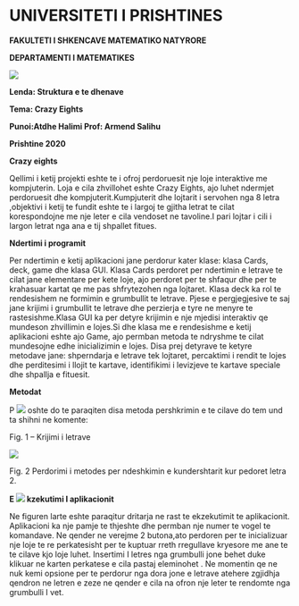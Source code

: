 # **UNIVERSITETI I PRISHTINES**

**FAKULTETI I SHKENCAVE MATEMATIKO NATYRORE**

**DEPARTAMENTI I MATEMATIKES**

![](RackMultipart20200517-4-1uj8jvg_html_624d8459ac11e50.png)

**Lenda: Struktura e te dhenave**

**Tema: Crazy Eights**

**Punoi:Atdhe Halimi Prof: Armend Salihu**

**Prishtine 2020**

**Crazy eights**

Qellimi i ketij projekti eshte te i ofroj perdoruesit nje loje interaktive me kompjuterin. Loja e cila zhvillohet eshte Crazy Eights, ajo luhet ndermjet perdoruesit dhe kompjuterit.Kumpjuterit dhe lojtarit i servohen nga 8 letra ,objektivi i ketij te fundit eshte te i largoj te gjitha letrat te cilat korespondojne me nje leter e cila vendoset ne tavoline.I pari lojtar i cili i largon letrat nga ana e tij shpallet fitues.

**Ndertimi i programit**

Per ndertimin e ketij aplikacioni jane perdorur kater klase: klasa Cards, deck, game dhe klasa GUI. Klasa Cards perdoret per ndertimin e letrave te cilat jane elementare per kete loje, ajo perdoret per te shfaqur dhe per te krahasuar kartat qe me pas shfrytezohen nga lojtaret. Klasa deck ka rol te rendesishem ne formimin e grumbullit te letrave. Pjese e pergjegjesive te saj jane krijimi i grumbullit te letrave dhe perzierja e tyre ne menyre te rastesishme.Klasa GUI ka per detyre krijimin e nje mjedisi interaktiv qe mundeson zhvillimin e lojes.Si dhe klasa me e rendesishme e ketij aplikacioni eshte ajo Game, ajo permban metoda te ndryshme te cilat mundesojne edhe inicializimin e lojes. Disa prej detyrave te ketyre metodave jane: shperndarja e letrave tek lojtaret, percaktimi i rendit te lojes dhe perditesimi i llojit te kartave, identifikimi i levizjeve te kartave speciale dhe shpallja e fituesit.

**Metodat**

P ![](RackMultipart20200517-4-1uj8jvg_html_dc54cfb35ee79ca8.png) oshte do te paraqiten disa metoda pershkrimin e te cilave do tem und ta shihni ne komente:

Fig. 1 – Krijimi i letrave

![](RackMultipart20200517-4-1uj8jvg_html_4dff4be116d5512a.png)

Fig. 2 Perdorimi i metodes per ndeshkimin e kundershtarit kur pedoret letra 2.

**E ![](RackMultipart20200517-4-1uj8jvg_html_ac8bc16dbfe622be.png) kzekutimi I aplikacionit**

Ne figuren larte eshte paraqitur dritarja ne rast te ekzekutimit te aplikacionit. Aplikacioni ka nje pamje te thjeshte dhe permban nje numer te vogel te komandave. Ne qender ne verejme 2 butona,ato perdoren per te inicializuar nje loje te re perkatesisht per te kuptuar rreth rregullave kryesore me ane te te cilave kjo loje luhet. Insertimi I letres nga grumbulli jone behet duke klikuar ne karten perkatese e cila pastaj eleminohet . Ne momentin qe ne nuk kemi opsione per te perdorur nga dora jone e letrave atehere zgjidhja qendron ne letren e zeze ne qender e cila na ofron nje leter te rendomte nga grumbulli I vet.
